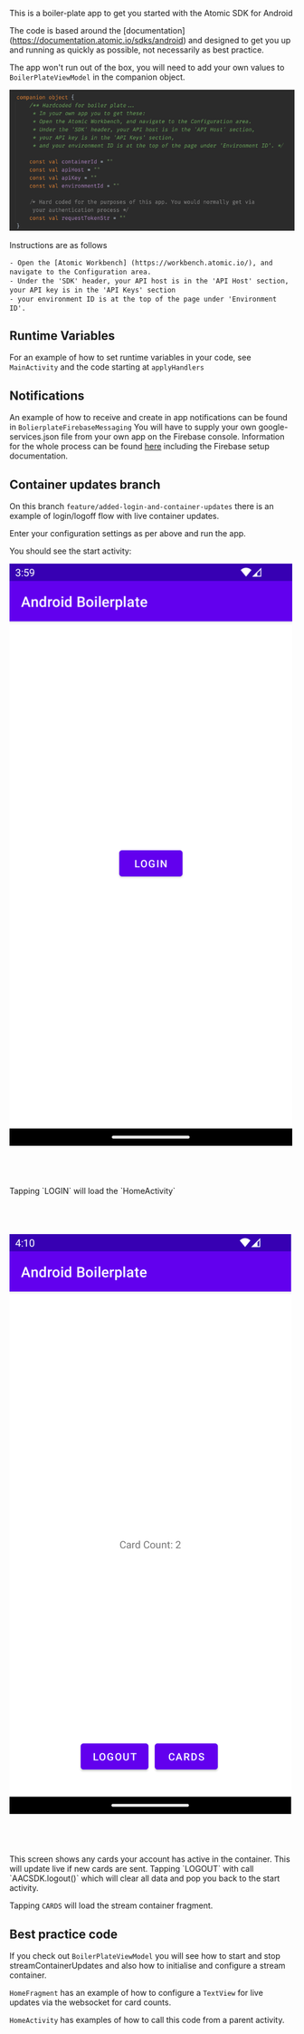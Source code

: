 This is a boiler-plate app to get you started with the Atomic SDK for Android

The code is based around the [documentation] (https://documentation.atomic.io/sdks/android) and
designed to get you up and running as quickly as possible, not necessarily as best practice.

The app won't run out of the box, you will need to add your own values to `BoilerPlateViewModel`
in the companion object. 


![Viewmodel companion object](viewmodel.png)

Instructions are as follows

    - Open the [Atomic Workbench] (https://workbench.atomic.io/), and navigate to the Configuration area.
    - Under the 'SDK' header, your API host is in the 'API Host' section, your API key is in the 'API Keys' section
    - your environment ID is at the top of the page under 'Environment ID'.


## Runtime Variables

For an example of how to set runtime variables in your code, see `MainActivity` and the code starting
at `applyHandlers`

## Notifications

An example of how to receive and create in app notifications can be found in `BolierplateFirebaseMessaging`
You will have to supply your own google-services.json file from your own app on the Firebase console.
Information for the whole process can be found [here](https://documentation.atomic.io/sdks/android#notifications)
including the Firebase setup documentation.

## Container updates branch

On this branch `feature/added-login-and-container-updates` there is an example of login/logoff flow with live container updates. 

Enter your configuration settings as per above and run the app.

You should see the start activity:

<img src="start_activity.png" width="500" />
<br><br><br><br><br>
Tapping `LOGIN` will load the `HomeActivity` 
<br><br><br><br><br>
<img src="home_activity.png" with="500" />
<br><br><br><br><br>
This screen shows any cards your account has active in the container. This will update live if new cards are sent. Tapping `LOGOUT` with call `AACSDK.logout()` which will clear all data and pop you back to the start activity.

Tapping `CARDS` will load the stream container fragment.

## Best practice code

If you check out `BoilerPlateViewModel` you will see how to start and stop streamContainerUpdates and also how to initialise and configure a stream container.

`HomeFragment` has an example of how to configure a `TextView` for live updates via the websocket for card counts.

`HomeActivity` has examples of how to call this code from a parent activity.





